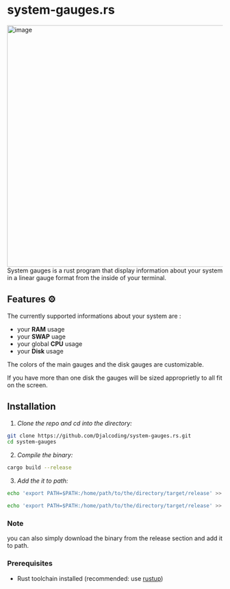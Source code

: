 # system-gauges.rs
<img width="1051" height="563" alt="image" src="https://github.com/user-attachments/assets/a8e40aa5-234e-4efc-b57e-b8a8179214f3" />
System gauges is a rust program that display information about your system in a linear gauge format from the inside of your terminal.

## Features ⚙️
The currently supported informations about your system are : 
- your **RAM** usage
- your **SWAP** uage
- your global **CPU** usage
- your **Disk** usage

The colors of the main gauges and the disk gauges are customizable.

If you have more than one disk the gauges will be sized approprietly to all fit on the screen.



## Installation

1. *Clone the repo and cd into the directory:*
```bash
git clone https://github.com/Djalcoding/system-gauges.rs.git
cd system-gauges
```

2. *Compile the binary:* 
```bash
cargo build --release
```
3. *Add the it to path:*
```bash
echo 'export PATH=$PATH:/home/path/to/the/directory/target/release' >> ~/.bashrc
```

```zsh
echo 'export PATH=$PATH:/home/path/to/the/directory/target/release' >> ~/.zshrc
```

### Note
you can also simply download the binary from the release section and add it to path.

### Prerequisites
- Rust toolchain installed (recommended: use [rustup](https://rustup.rs/))
